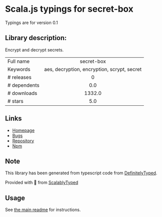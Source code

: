 
# Scala.js typings for secret-box

Typings are for version 0.1

## Library description:
Encrypt and decrypt secrets.

|                    |                 |
| ------------------ | :-------------: |
| Full name          | secret-box |
| Keywords           | aes, decryption, encryption, scrypt, secret |
| # releases         | 0 |
| # dependents       | 0.0 |
| # downloads        | 1332.0 |
| # stars            | 5.0 |

## Links
- [Homepage](https://github.com/jprichardson/secret-box)
- [Bugs](https://github.com/jprichardson/secret-box/issues)
- [Repository](https://github.com/jprichardson/secret-box)
- [Npm](https://www.npmjs.com/package/secret-box)
    


## Note
This library has been generated from typescript code from [DefinitelyTyped](https://definitelytyped.org).

Provided with :purple_heart: from [ScalablyTyped](https://github.com/oyvindberg/ScalablyTyped)

## Usage
See [the main readme](../../readme.md) for instructions.


